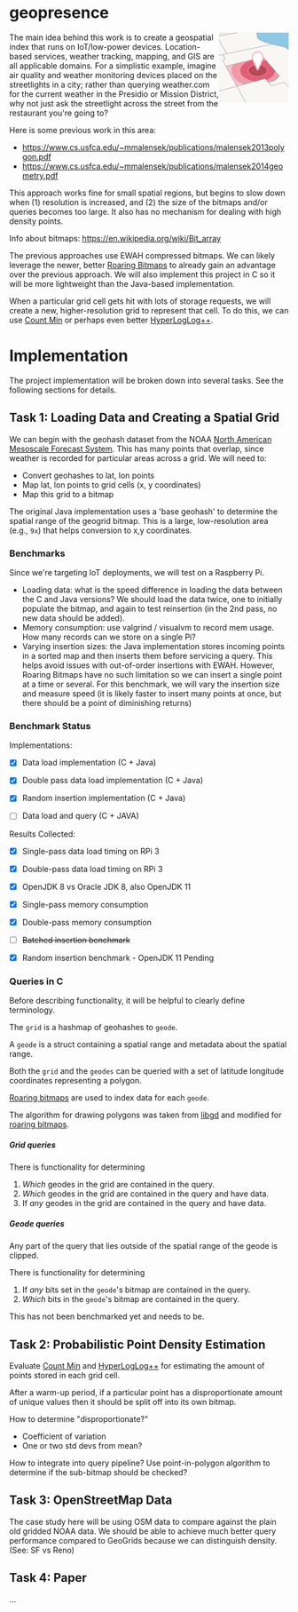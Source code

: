 # geopresence

<img src="docs/geo.png" width="25%" align="right"/>

The main idea behind this work is to create a geospatial index that runs on IoT/low-power devices. Location-based services, weather tracking, mapping, and GIS are all applicable domains. For a simplistic example, imagine air quality and weather monitoring devices placed on the streetlights in a city; rather than querying weather.com for the current weather in the Presidio or Mission District, why not just ask the streetlight across the street from the restaurant you're going to?

Here is some previous work in this area:

* https://www.cs.usfca.edu/~mmalensek/publications/malensek2013polygon.pdf
* https://www.cs.usfca.edu/~mmalensek/publications/malensek2014geometry.pdf

This approach works fine for small spatial regions, but begins to slow down when (1) resolution is increased, and (2) the size of the bitmaps and/or queries becomes too large. It also has no mechanism for dealing with high density points.

Info about bitmaps: https://en.wikipedia.org/wiki/Bit_array

The previous approaches use EWAH compressed bitmaps. We can likely leverage the newer, better [Roaring Bitmaps](https://roaringbitmap.org) to already gain an advantage over the previous approach. We will also implement this project in C so it will be more lightweight than the Java-based implementation.

When a particular grid cell gets hit with lots of storage requests, we will create a new, higher-resolution grid to represent that cell. To do this, we can use [Count Min](https://en.wikipedia.org/wiki/Count–min_sketch) or perhaps even better [HyperLogLog++](https://en.wikipedia.org/wiki/HyperLogLog).

# Implementation

The project implementation will be broken down into several tasks. See the following sections for details.

## Task 1: Loading Data and Creating a Spatial Grid

We can begin with the geohash dataset from the NOAA [North American Mesoscale Forecast System](https://www.ncdc.noaa.gov/data-access/model-data/model-datasets/north-american-mesoscale-forecast-system-nam). This has many points that overlap, since weather is recorded for particular areas across a grid. We will need to:

* Convert geohashes to lat, lon points
* Map lat, lon points to grid cells (x, y coordinates)
* Map this grid to a bitmap

The original Java implementation uses a 'base geohash' to determine the spatial range of the geogrid bitmap. This is a large, low-resolution area (e.g., `9x`) that helps conversion to x,y coordinates.

### Benchmarks

Since we're targeting IoT deployments, we will test on a Raspberry Pi.

* Loading data: what is the speed difference in loading the data between the C and Java versions? We should load the data twice, one to initially populate the bitmap, and again to test reinsertion (in the 2nd pass, no new data should be added). 
* Memory consumption: use valgrind / visualvm to record mem usage. How many records can we store on a single Pi?
* Varying insertion sizes: the Java implementation stores incoming points in a sorted map and then inserts them before servicing a query. This helps avoid issues with out-of-order insertions with EWAH. However, Roaring Bitmaps have no such limitation so we can insert a single point at a time or several. For this benchmark, we will vary the insertion size and measure speed (it is likely faster to insert many points at once, but there should be a point of diminishing returns)

### Benchmark Status

Implementations:

- [X] Data load implementation (C + Java)

- [X] Double pass data load implementation (C + Java)

- [X] Random insertion implementation (C + Java)

- [ ] Data load and query (C + JAVA)


Results Collected:

- [X] Single-pass data load timing on RPi 3
 
- [X] Double-pass data load timing on RPi 3
 
- [X] OpenJDK 8 vs Oracle JDK 8, also OpenJDK 11
 
- [X] Single-pass memory consumption
 
- [X] Double-pass memory consumption

- [ ] ~~Batched insertion benchmark~~

- [X] Random insertion benchmark - OpenJDK 11 Pending

### Queries in C

Before describing functionality, it will be helpful to clearly define terminology. 

The `grid` is a hashmap of geohashes to `geode`. 

A `geode` is a struct containing a spatial range and metadata about the spatial range. 

Both the `grid` and the `geodes` can be queried with a set of latitude longitude coordinates representing a polygon. 

[Roaring bitmaps](https://github.com/RoaringBitmap/CRoaring) are used to index data for each `geode`.

The algorithm for drawing polygons was taken from [libgd](https://github.com/libgd/libgd) and modified for [roaring bitmaps](https://github.com/RoaringBitmap/CRoaring).

##### Grid queries

There is functionality for determining

1. *Which* geodes in the grid are contained in the query.
2. *Which* geodes in the grid are contained in the query and have data.
3. If *any* geodes in the grid are contained in the query and have data.

##### Geode queries

Any part of the query that lies outside of the spatial range of the geode is clipped.

There is functionality for determining 

1. If *any* bits set in the `geode`'s bitmap are contained in the query. 
2. *Which* bits in the `geode`'s bitmap are contained in the query. 


This has not been benchmarked yet and needs to be.

## Task 2: Probabilistic Point Density Estimation

Evaluate [Count Min](https://en.wikipedia.org/wiki/Count–min_sketch) and [HyperLogLog++](https://en.wikipedia.org/wiki/HyperLogLog) for estimating the amount of points stored in each grid cell.

After a warm-up period, if a particular point has a disproportionate amount of unique values then it should be split off into its own bitmap.

How to determine "disproportionate?"
* Coefficient of variation
* One or two std devs from mean?

How to integrate into query pipeline? Use point-in-polygon algorithm to determine if the sub-bitmap should be checked?

## Task 3: OpenStreetMap Data

The case study here will be using OSM data to compare against the plain old gridded NOAA data. We should be able to achieve much better query performance compared to GeoGrids because we can distinguish density. (See: SF vs Reno)

## Task 4: Paper

...
